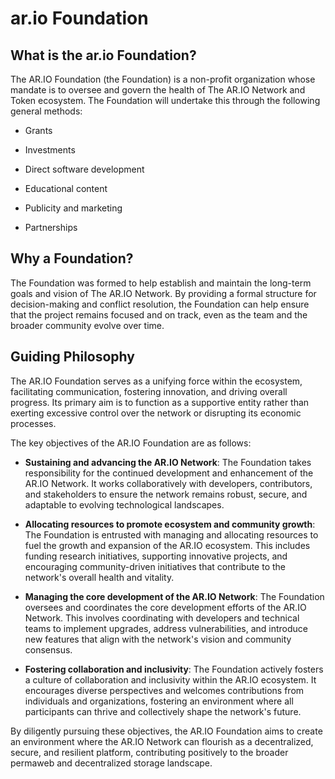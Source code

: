 # ar.io Foundation

## What is the ar.io Foundation?

The AR.IO Foundation (the Foundation) is a non-profit organization whose mandate is to oversee and govern the health of The AR.IO Network and Token ecosystem. The Foundation will undertake this through the following general methods:

- Grants

- Investments

- Direct software development

- Educational content

- Publicity and marketing

- Partnerships

## Why a Foundation?

The Foundation was formed to help establish and maintain the long-term goals and vision of The AR.IO Network. By providing a formal structure for decision-making and conflict resolution, the Foundation can help ensure that the project remains focused and on track, even as the team and the broader community evolve over time. 

## Guiding Philosophy

The AR.IO Foundation serves as a unifying force within the ecosystem, facilitating communication, fostering innovation, and driving overall progress. Its primary aim is to function as a supportive entity rather than exerting excessive control over the network or disrupting its economic processes. 

 

The key objectives of the AR.IO Foundation are as follows: 

- **Sustaining and advancing the AR.IO Network**: The Foundation takes responsibility for the continued development and enhancement of the AR.IO Network. It works collaboratively with developers, contributors, and stakeholders to ensure the network remains robust, secure, and adaptable to evolving technological landscapes.

- **Allocating resources to promote ecosystem and community growth**: The Foundation is entrusted with managing and allocating resources to fuel the growth and expansion of the AR.IO ecosystem. This includes funding research initiatives, supporting innovative projects, and encouraging community-driven initiatives that contribute to the network's overall health and vitality.

- **Managing the core development of the AR.IO Network**: The Foundation oversees and coordinates the core development efforts of the AR.IO Network. This involves coordinating with developers and technical teams to implement upgrades, address vulnerabilities, and introduce new features that align with the network's vision and community consensus.

- **Fostering collaboration and inclusivity**: The Foundation actively fosters a culture of collaboration and inclusivity within the AR.IO ecosystem. It encourages diverse perspectives and welcomes contributions from individuals and organizations, fostering an environment where all participants can thrive and collectively shape the network's future.

By diligently pursuing these objectives, the AR.IO Foundation aims to create an environment where the AR.IO Network can flourish as a decentralized, secure, and resilient platform, contributing positively to the broader permaweb and decentralized storage landscape. 
